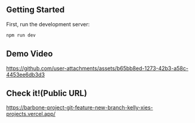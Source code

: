 
## Getting Started

First, run the development server:

```bash
npm run dev
```


## Demo Video

https://github.com/user-attachments/assets/b65bb8ed-1273-42b3-a58c-4453ee6db3d3


## Check it!(Public URL)

https://barbone-project-git-feature-new-branch-kelly-xies-projects.vercel.app/

